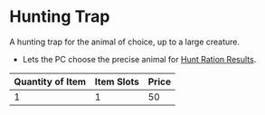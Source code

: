 # Hunting Trap

A hunting trap for the animal of choice, up to a large creature.

- Lets the PC choose the precise animal for [Hunt Ration Results](../../../Game%20Procedures/Exploration/Watches.md#Hunt%20Ration%20Results).

| Quantity of Item | Item Slots | Price |
| ---------------- | ---------- | ----- |
| 1                | 1          | 50    |
